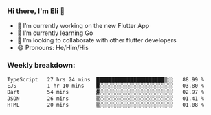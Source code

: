 ### Hi there, I'm Eli 👋
- 🔭 I’m currently working on the new Flutter App
- 🌱 I’m currently learning Go
- 🦄 I’m looking to collaborate with other flutter developers
- 😄 Pronouns: He/Him/His

### Weekly breakdown:
<!--START_SECTION:waka-->

```txt
TypeScript   27 hrs 24 mins  ██████████████████████▒░░   88.99 %
EJS          1 hr 10 mins    █░░░░░░░░░░░░░░░░░░░░░░░░   03.80 %
Dart         54 mins         ▓░░░░░░░░░░░░░░░░░░░░░░░░   02.97 %
JSON         26 mins         ▒░░░░░░░░░░░░░░░░░░░░░░░░   01.41 %
HTML         20 mins         ▒░░░░░░░░░░░░░░░░░░░░░░░░   01.08 %
```

<!--END_SECTION:waka-->
